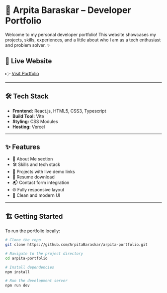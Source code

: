 # 💼 Arpita Baraskar – Developer Portfolio

Welcome to my personal developer portfolio! This website showcases my projects, skills, experiences, and a little about who I am as a tech enthusiast and problem solver. ✨

## 🔗 Live Website

👉 [Visit Portfolio](https://arpita-portfolio-theta.vercel.app)

---

## 🛠️ Tech Stack

- **Frontend:** React.js, HTML5, CSS3, Typescript
- **Build Tool:** Vite
- **Styling:** CSS Modules 
- **Hosting:** Vercel

---

## ✨ Features

- 📄 About Me section
- 🛠️ Skills and tech stack
- 🚀 Projects with live demo links
- 📜 Resume download
- 📬 Contact form integration
- 🌐 Fully responsive layout
- 🎨 Clean and modern UI

---

## 🏗️ Getting Started

To run the portfolio locally:

```bash
# Clone the repo
git clone https://github.com/ArpitaBaraskar/arpita-portfolio.git

# Navigate to the project directory
cd arpita-portfolio

# Install dependencies
npm install

# Run the development server
npm run dev
